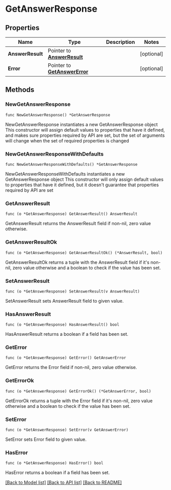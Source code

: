 # GetAnswerResponse

## Properties

Name | Type | Description | Notes
------------ | ------------- | ------------- | -------------
**AnswerResult** | Pointer to [**AnswerResult**](AnswerResult.md) |  | [optional] 
**Error** | Pointer to [**GetAnswerError**](GetAnswerError.md) |  | [optional] 

## Methods

### NewGetAnswerResponse

`func NewGetAnswerResponse() *GetAnswerResponse`

NewGetAnswerResponse instantiates a new GetAnswerResponse object
This constructor will assign default values to properties that have it defined,
and makes sure properties required by API are set, but the set of arguments
will change when the set of required properties is changed

### NewGetAnswerResponseWithDefaults

`func NewGetAnswerResponseWithDefaults() *GetAnswerResponse`

NewGetAnswerResponseWithDefaults instantiates a new GetAnswerResponse object
This constructor will only assign default values to properties that have it defined,
but it doesn't guarantee that properties required by API are set

### GetAnswerResult

`func (o *GetAnswerResponse) GetAnswerResult() AnswerResult`

GetAnswerResult returns the AnswerResult field if non-nil, zero value otherwise.

### GetAnswerResultOk

`func (o *GetAnswerResponse) GetAnswerResultOk() (*AnswerResult, bool)`

GetAnswerResultOk returns a tuple with the AnswerResult field if it's non-nil, zero value otherwise
and a boolean to check if the value has been set.

### SetAnswerResult

`func (o *GetAnswerResponse) SetAnswerResult(v AnswerResult)`

SetAnswerResult sets AnswerResult field to given value.

### HasAnswerResult

`func (o *GetAnswerResponse) HasAnswerResult() bool`

HasAnswerResult returns a boolean if a field has been set.

### GetError

`func (o *GetAnswerResponse) GetError() GetAnswerError`

GetError returns the Error field if non-nil, zero value otherwise.

### GetErrorOk

`func (o *GetAnswerResponse) GetErrorOk() (*GetAnswerError, bool)`

GetErrorOk returns a tuple with the Error field if it's non-nil, zero value otherwise
and a boolean to check if the value has been set.

### SetError

`func (o *GetAnswerResponse) SetError(v GetAnswerError)`

SetError sets Error field to given value.

### HasError

`func (o *GetAnswerResponse) HasError() bool`

HasError returns a boolean if a field has been set.


[[Back to Model list]](../README.md#documentation-for-models) [[Back to API list]](../README.md#documentation-for-api-endpoints) [[Back to README]](../README.md)


